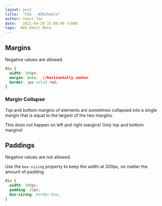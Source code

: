 ```yaml
---
layout: post
title:  "CSS - W3Schools"
author: Yuexi Tan
date:   2021-04-29 15:00:00 +1000
tags:  Web-Devel Note
---
```



## Margins

Negative values are allowed.

```css
div {
  width: 300px;
  margin: auto;  //horizontally center
  border: 1px solid red;
}
```

### Margin Collapse

Top and bottom margins of elements are sometimes collapsed into a single margin that is equal to the largest of the two margins.

This does not happen on left and right margins! Only top and bottom margins!


## Paddings

Negative values are not allowed.

Use the `box-sizing` property to keep the width at 300px, no matter the amount of padding:

```css
div {
  width: 300px;
  padding: 25px;
  box-sizing: border-box;
}
```
